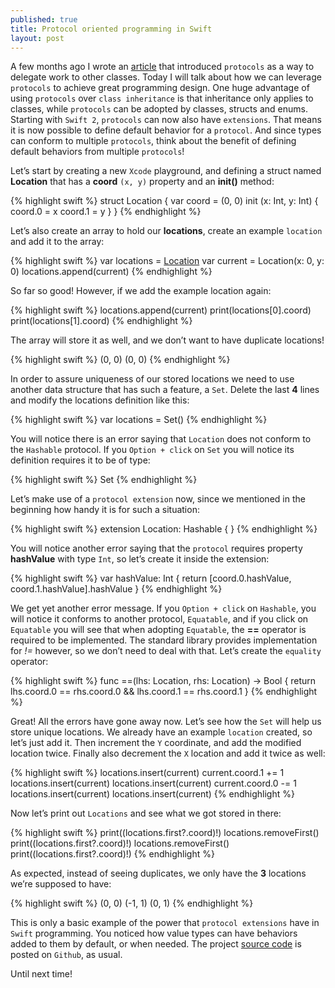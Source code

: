 ```yaml
---
published: true
title: Protocol oriented programming in Swift
layout: post
---
```

A few months ago I wrote an [article](http://mhorga.org/2015/07/14/protocols-and-delegates.html) that introduced `protocols` as a way to delegate work to other classes. Today I will talk about how we can leverage `protocols` to achieve great programming design. One huge advantage of using `protocols` over `class inheritance` is that inheritance only applies to classes, while `protocols` can be adopted by classes, structs and enums. Starting with `Swift 2`, `protocols` can now also have `extensions`. That means it is now possible to define default behavior for a `protocol`. And since types can conform to multiple `protocols`, think about the benefit of defining default behaviors from multiple `protocols`!

Let’s start by creating a new `Xcode` playground, and defining a struct named __Location__ that has a __coord__ `(x, y)` property and an __init()__ method: 

{% highlight swift %}
struct Location {
    var coord = (0, 0)
    init (x: Int, y: Int) {
        coord.0 = x
        coord.1 = y
    }
}
{% endhighlight %}

Let’s also create an array to hold our __locations__, create an example `location` and add it to the array:

{% highlight swift %}
var locations = [Location]()
var current = Location(x: 0, y: 0)
locations.append(current)
{% endhighlight %}

So far so good! However, if we add the example location again:

{% highlight swift %}
locations.append(current)
print(locations[0].coord) 
print(locations[1].coord)
{% endhighlight %}

The array will store it as well, and we don’t want to have duplicate locations!

{% highlight swift %}
(0, 0)
(0, 0)
{% endhighlight %}

In order to assure uniqueness of our stored locations we need to use another data structure that has such a feature, a `Set`. Delete the last __4__ lines and modify the locations definition like this:

{% highlight swift %}
var locations = Set<Location>()
{% endhighlight %}

You will notice there is an error saying that `Location` does not conform to the `Hashable` protocol. If you `Option + click` on `Set` you will notice its definition requires it to be of type:

{% highlight swift %}
Set<Element : Hashable>
{% endhighlight %}

Let’s make use of a `protocol extension` now, since we mentioned in the beginning how handy it is for such a situation:

{% highlight swift %}
extension Location: Hashable {
}
{% endhighlight %}

You will notice another error saying that the `protocol` requires property __hashValue__ with type `Int`, so let’s create it inside the extension:

{% highlight swift %}
var hashValue: Int {
    return [coord.0.hashValue, coord.1.hashValue].hashValue
}
{% endhighlight %}

We get yet another error message. If you `Option + click` on `Hashable`, you will notice it conforms to another protocol, `Equatable`, and if you click on `Equatable` you will see that when adopting `Equatable`, the __==__ operator is required to be implemented. The standard library provides implementation for _!=_ however, so we don’t need to deal with that. Let’s create the `equality` operator:

{% highlight swift %}
func ==(lhs: Location, rhs: Location) -> Bool {
    return lhs.coord.0 == rhs.coord.0 && lhs.coord.1 == rhs.coord.1
}
{% endhighlight %}

Great! All the errors have gone away now. Let’s see how the `Set` will help us store unique locations. We already have an example `location` created, so let’s just add it. Then increment the `Y` coordinate, and add the modified location twice. Finally also decrement the `X` location and add it twice as well:

{% highlight swift %}
locations.insert(current)
current.coord.1 += 1
locations.insert(current)
locations.insert(current)
current.coord.0 -= 1
locations.insert(current)
locations.insert(current)
{% endhighlight %}

Now let’s print out `Locations` and see what we got stored in there:

{% highlight swift %}
print((locations.first?.coord)!)
locations.removeFirst()
print((locations.first?.coord)!)
locations.removeFirst()
print((locations.first?.coord)!)
{% endhighlight %}

As expected, instead of seeing duplicates, we only have the __3__ locations we’re supposed to have:

{% highlight swift %}
(0, 0)
(-1, 1)
(0, 1)
{% endhighlight %}

This is only a basic example of the power that `protocol extensions` have in `Swift` programming. You noticed how value types can have behaviors added to them by default, or when needed. The project [source code](https://github.com/Swiftor/ProtocolOrientedProgramming) is posted on `Github`, as usual.

Until next time!